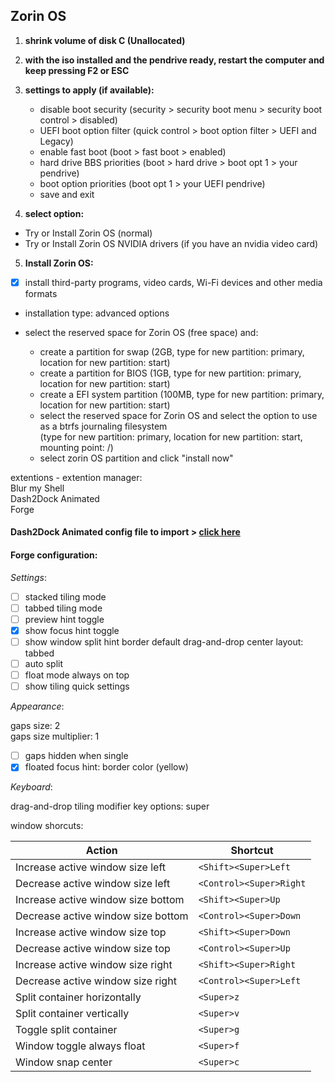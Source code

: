 ## Zorin OS

1. **shrink volume of disk C (Unallocated)**

2. **with the iso installed and the pendrive ready, restart the computer and keep pressing F2 or ESC**

3. **settings to apply (if available):**

    - disable boot security (security > security boot menu > security boot control > disabled)
    - UEFI boot option filter (quick control > boot option filter > UEFI and Legacy)
    - enable fast boot (boot > fast boot > enabled)
    - hard drive BBS priorities (boot > hard drive > boot opt 1 > your pendrive)
    - boot option priorities (boot opt 1 > your UEFI pendrive)
    - save and exit

4. **select option:**

- Try or Install Zorin OS (normal)
- Try or Install Zorin OS NVIDIA drivers (if you have an nvidia video card)

5. **Install Zorin OS:**

- [x] install third-party programs, video cards, Wi-Fi devices and other media formats

- installation type: advanced options

- select the reserved space for Zorin OS (free space) and:

  - create a partition for swap (2GB, type for new partition: primary, location for new partition: start)
  - create a partition for BIOS (1GB, type for new partition: primary, location for new partition: start)
  - create a EFI system partition (100MB, type for new partition: primary, location for new partition: start)
  - select the reserved space for Zorin OS and select the option to use as a btrfs journaling filesystem  
    (type for new partition: primary, location for new partition: start, mounting point: /)
  - select zorin OS partition and click "install now"

extentions - extention manager:  
Blur my Shell  
Dash2Dock Animated  
Forge

#### Dash2Dock Animated config file to import > [click here](theme.json)  

#### Forge configuration:

_Settings_:

- [ ] stacked tiling mode
- [ ] tabbed tiling mode
- [ ] preview hint toggle
- [x] show focus hint toggle
- [ ] show window split hint border
default drag-and-drop center layout: tabbed
- [ ] auto split
- [ ] float mode always on top
- [ ] show tiling quick settings

_Appearance_:

gaps size: 2  
gaps size multiplier: 1  
- [ ] gaps hidden when single
- [x] floated focus hint: border color (yellow)

_Keyboard_:

drag-and-drop tiling modifier key options: super

window shorcuts:

| Action | Shortcut |
| --- | --- |
| Increase active window size left | `<Shift><Super>Left` |
| Decrease active window size left | `<Control><Super>Right` |
| Increase active window size bottom | `<Shift><Super>Up` |
| Decrease active window size bottom | `<Control><Super>Down` |
| Increase active window size top | `<Shift><Super>Down` |
| Decrease active window size top | `<Control><Super>Up ` |
| Increase active window size right | `<Shift><Super>Right` |
| Decrease active window size right | `<Control><Super>Left` |
| Split container horizontally | `<Super>z` |
| Split container vertically | `<Super>v` |
| Toggle split container | `<Super>g` |
| Window toggle always float | `<Super>f` |
| Window snap center | `<Super>c` |
